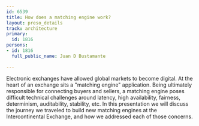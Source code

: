 ```yaml
---
id: 6539
title: How does a matching engine work?
layout: preso_details
track: architecture
primary:
  id: 1816
persons:
- id: 1816
  full_public_name: Juan D Bustamante

---
```

Electronic exchanges have allowed global markets to become digital. At the heart of an exchange sits a "matching engine" application. Being ultimately responsible for connecting buyers and sellers, a matching engine poses difficult technical challenges around latency, high availability, fairness, determinism, auditability, stability, etc. In this presentation we will discuss the journey we traveled to build new matching engines at the Intercontinental Exchange, and how we addressed each of those concerns.